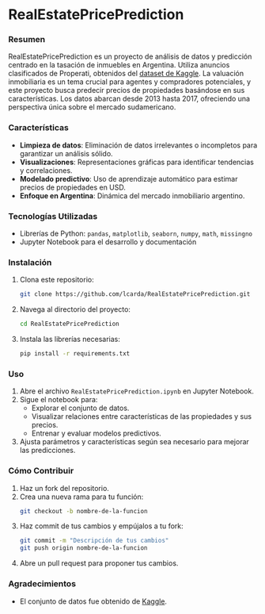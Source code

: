 # RealEstatePricePrediction


### Resumen
RealEstatePricePrediction es un proyecto de análisis de datos y predicción centrado en la tasación de inmuebles en Argentina. Utiliza anuncios clasificados de Properati, obtenidos del [dataset de Kaggle](https://www.kaggle.com/datasets/tomasaccini/propiedadesproperati). La valuación inmobiliaria es un tema crucial para agentes y compradores potenciales, y este proyecto busca predecir precios de propiedades basándose en sus características. Los datos abarcan desde 2013 hasta 2017, ofreciendo una perspectiva única sobre el mercado sudamericano.

### Características
- **Limpieza de datos**: Eliminación de datos irrelevantes o incompletos para garantizar un análisis sólido.
- **Visualizaciones**: Representaciones gráficas para identificar tendencias y correlaciones.
- **Modelado predictivo**: Uso de aprendizaje automático para estimar precios de propiedades en USD.
- **Enfoque en Argentina**: Dinámica del mercado inmobiliario argentino.

### Tecnologías Utilizadas
- Librerías de Python: `pandas`, `matplotlib`, `seaborn`, `numpy`, `math`, `missingno`
- Jupyter Notebook para el desarrollo y documentación

### Instalación
1. Clona este repositorio:
    ```bash
    git clone https://github.com/lcarda/RealEstatePricePrediction.git
    ```
2. Navega al directorio del proyecto:
    ```bash
    cd RealEstatePricePrediction
    ```
3. Instala las librerías necesarias:
    ```bash
    pip install -r requirements.txt
    ```

### Uso
1. Abre el archivo `RealEstatePricePrediction.ipynb` en Jupyter Notebook.
2. Sigue el notebook para:
   - Explorar el conjunto de datos.
   - Visualizar relaciones entre características de las propiedades y sus precios.
   - Entrenar y evaluar modelos predictivos.
3. Ajusta parámetros y características según sea necesario para mejorar las predicciones.

### Cómo Contribuir
1. Haz un fork del repositorio.
2. Crea una nueva rama para tu función:
    ```bash
    git checkout -b nombre-de-la-funcion
    ```
3. Haz commit de tus cambios y empújalos a tu fork:
    ```bash
    git commit -m "Descripción de tus cambios"
    git push origin nombre-de-la-funcion
    ```
4. Abre un pull request para proponer tus cambios.

### Agradecimientos
- El conjunto de datos fue obtenido de [Kaggle](https://www.kaggle.com/datasets/tomasaccini/propiedadesproperati).

